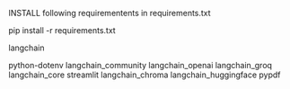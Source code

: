 INSTALL following requirementents in requirements.txt

pip install -r requirements.txt

langchain

python-dotenv
langchain_community
langchain_openai
langchain_groq
langchain_core
streamlit
langchain_chroma
langchain_huggingface
pypdf

